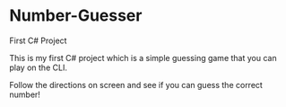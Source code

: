 # Number-Guesser
First C# Project

This is my first C# project which is a simple guessing game that you can play on the CLI.

Follow the directions on screen and see if you can guess the correct number!
